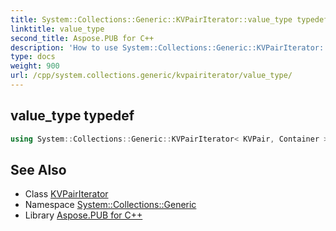 ```yaml
---
title: System::Collections::Generic::KVPairIterator::value_type typedef
linktitle: value_type
second_title: Aspose.PUB for C++
description: 'How to use System::Collections::Generic::KVPairIterator::value_type typedef of System::Collections::Generic::KVPairIterator class in C++.'
type: docs
weight: 900
url: /cpp/system.collections.generic/kvpairiterator/value_type/
---
```

## value_type typedef




```cpp
using System::Collections::Generic::KVPairIterator< KVPair, Container >::value_type =  KVPair
```

## See Also

* Class [KVPairIterator](../)
* Namespace [System::Collections::Generic](../../)
* Library [Aspose.PUB for C++](../../../)
